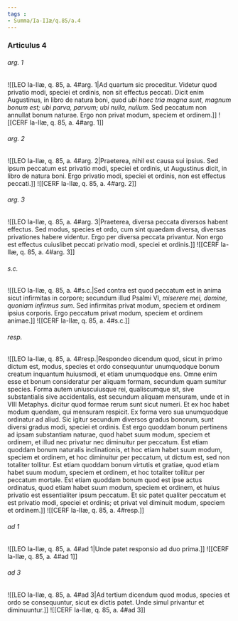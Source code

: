 ```yaml
---
tags : 
- Summa/Ia-IIæ/q.85/a.4
---
```


### Articulus 4

###### arg. 1
![[LEO Ia-IIæ, q. 85, a. 4#arg. 1|Ad quartum sic proceditur. Videtur quod privatio modi, speciei et ordinis, non sit effectus peccati. Dicit enim Augustinus, in libro de natura boni, quod *ubi haec tria magna sunt, magnum bonum est; ubi parva, parvum; ubi nulla, nullum*. Sed peccatum non annullat bonum naturae. Ergo non privat modum, speciem et ordinem.]]
![[CERF Ia-IIæ, q. 85, a. 4#arg. 1]]

###### arg. 2
![[LEO Ia-IIæ, q. 85, a. 4#arg. 2|Praeterea, nihil est causa sui ipsius. Sed ipsum peccatum est privatio modi, speciei et ordinis, ut Augustinus dicit, in libro de natura boni. Ergo privatio modi, speciei et ordinis, non est effectus peccati.]]
![[CERF Ia-IIæ, q. 85, a. 4#arg. 2]]

###### arg. 3
![[LEO Ia-IIæ, q. 85, a. 4#arg. 3|Praeterea, diversa peccata diversos habent effectus. Sed modus, species et ordo, cum sint quaedam diversa, diversas privationes habere videntur. Ergo per diversa peccata privantur. Non ergo est effectus cuiuslibet peccati privatio modi, speciei et ordinis.]]
![[CERF Ia-IIæ, q. 85, a. 4#arg. 3]]

###### s.c.
![[LEO Ia-IIæ, q. 85, a. 4#s.c.|Sed contra est quod peccatum est in anima sicut infirmitas in corpore; secundum illud Psalmi VI, *miserere mei, domine, quoniam infirmus sum*. Sed infirmitas privat modum, speciem et ordinem ipsius corporis. Ergo peccatum privat modum, speciem et ordinem animae.]]
![[CERF Ia-IIæ, q. 85, a. 4#s.c.]]

###### resp.
![[LEO Ia-IIæ, q. 85, a. 4#resp.|Respondeo dicendum quod, sicut in primo dictum est, modus, species et ordo consequuntur unumquodque bonum creatum inquantum huiusmodi, et etiam unumquodque ens. Omne enim esse et bonum consideratur per aliquam formam, secundum quam sumitur species. Forma autem uniuscuiusque rei, qualiscumque sit, sive substantialis sive accidentalis, est secundum aliquam mensuram, unde et in VIII Metaphys. dicitur quod formae rerum sunt sicut numeri. Et ex hoc habet modum quendam, qui mensuram respicit. Ex forma vero sua unumquodque ordinatur ad aliud. Sic igitur secundum diversos gradus bonorum, sunt diversi gradus modi, speciei et ordinis. Est ergo quoddam bonum pertinens ad ipsam substantiam naturae, quod habet suum modum, speciem et ordinem, et illud nec privatur nec diminuitur per peccatum. Est etiam quoddam bonum naturalis inclinationis, et hoc etiam habet suum modum, speciem et ordinem, et hoc diminuitur per peccatum, ut dictum est, sed non totaliter tollitur. Est etiam quoddam bonum virtutis et gratiae, quod etiam habet suum modum, speciem et ordinem, et hoc totaliter tollitur per peccatum mortale. Est etiam quoddam bonum quod est ipse actus ordinatus, quod etiam habet suum modum, speciem et ordinem, et huius privatio est essentialiter ipsum peccatum. Et sic patet qualiter peccatum et est privatio modi, speciei et ordinis; et privat vel diminuit modum, speciem et ordinem.]]
![[CERF Ia-IIæ, q. 85, a. 4#resp.]]

###### ad 1
![[LEO Ia-IIæ, q. 85, a. 4#ad 1|Unde patet responsio ad duo prima.]]
![[CERF Ia-IIæ, q. 85, a. 4#ad 1]]

###### ad 3
![[LEO Ia-IIæ, q. 85, a. 4#ad 3|Ad tertium dicendum quod modus, species et ordo se consequuntur, sicut ex dictis patet. Unde simul privantur et diminuuntur.]]
![[CERF Ia-IIæ, q. 85, a. 4#ad 3]]

